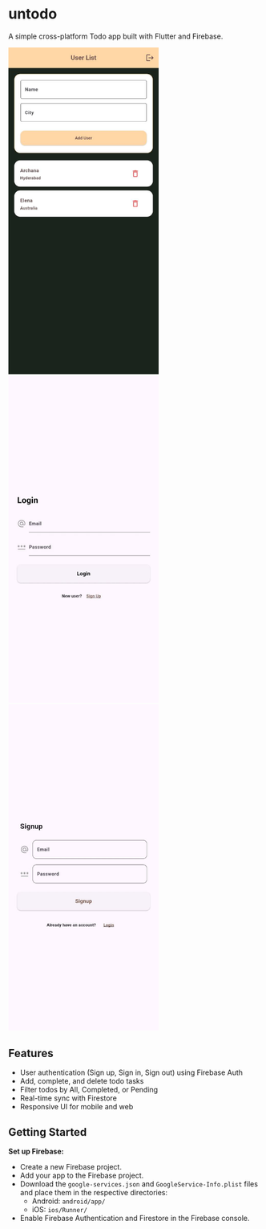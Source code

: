 # untodo

A simple cross-platform Todo app built with Flutter and Firebase.

<img src="assets/images/Home.jpg" alt="Home Screen" width="300"/>
<img src="assets/images/Signin.jpg" alt="Sign In Screen" width="300"/>
<img src="assets/images/Signup.jpg" alt="Sign Up Screen" width="300"/>

## Features

- User authentication (Sign up, Sign in, Sign out) using Firebase Auth
- Add, complete, and delete todo tasks
- Filter todos by All, Completed, or Pending
- Real-time sync with Firestore
- Responsive UI for mobile and web

## Getting Started

 **Set up Firebase:**
   - Create a new Firebase project.
   - Add your app to the Firebase project.
   - Download the `google-services.json` and `GoogleService-Info.plist` files and place them in the respective directories:
     - Android: `android/app/`
     - iOS: `ios/Runner/`
   - Enable Firebase Authentication and Firestore in the Firebase console.